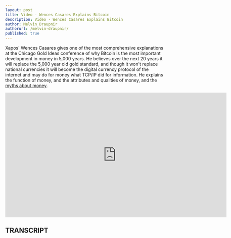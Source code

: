 ```yaml
---
layout: post
title: Video - Wences Casares Explains Bitcoin
description: Video - Wences Casares Explains Bitcoin
author: Melvin Draupnir
authorurl: /melvin-draupnir/
published: true
---
```


<p>Xapos' Wences Casares gives one of the most comprehensive explanations at the Chicago Gold Ideas conference of why Bitcoin is the most important development in money in 5,000 years. He believes over the next 20 years it will replace the 5,000 year old gold standard, and though it won't replace national currencies it will become the digital currency protocol of the internet and may do for money what TCP/IP did for information. He explains the function of money, and the attributes and qualities of money, and the <a href="/hidden-secrets-of-money-when-money-is-corrupted/">myths about money</a>.</p>

<center><iframe width="700" height="394" src="https://www.youtube.com/embed/IAFKJVLNVQA" frameborder="0" allowfullscreen></iframe></center>

<h2>TRANSCRIPT</h2>
